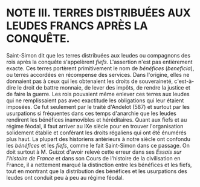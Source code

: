 # NOTE III. TERRES DISTRIBUÉES AUX LEUDES FRANCS APRÈS LA CONQUÊTE.

Saint-Simon dit que les terres distribuées aux leudes ou compagnons des rois
après la conquête s'appelèrent *fiefs*. L'assertion n'est pas entièrement
exacte. Ces terres portèrent primitivement le nom de *bénéfices*
(*beneficia*), ou terres accordées en récompense des services. Dans l'origine,
elles ne donnaient pas à ceux qui les obtenaient les droits de souveraineté,
c'est-à-dire le droit de battre monnaie, de lever des impôts, de rendre la
justice et de faire la guerre. Les rois pouvaient même enlever ces terres aux
leudes qui ne remplissaient pas avec exactitude les obligations qui leur
étaient imposées. Ce fut seulement par le traité d'Andelot (587) et surtout
par les usurpations si fréquentes dans ces temps d'anarchie que les leudes
rendirent les bénéfices inamovibles et héréditaires. Quant aux fiefs et au
régime féodal, il faut arriver au IXe siècle pour en trouver l'organisation
solidement établie et conférant les droits régaliens qui ont été énumérés plus
haut. La plupart des historiens antérieurs à notre siècle ont confondu les
*bénéfices* et les *fiefs*, comme le fait Saint-Simon dans ce passage. On doit
surtout à M. Guizot d'avoir relevé cette erreur dans ses *Essais sur
l'histoire de France* et dans son Cours de l'histoire de la civilisation en
France, il a nettement marqué la distinction entre les bénéfices et les fiefs,
tout en montrant que la distribution des bénéfices et les usurpations des
leudes ont conduit peu à peu au régime féodal.
